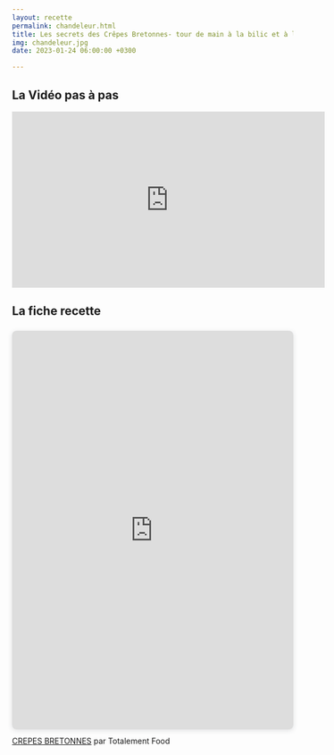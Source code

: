 ```yaml
---
layout: recette
permalink: chandeleur.html
title: Les secrets des Crêpes Bretonnes- tour de main à la bilic et à la poêle
img: chandeleur.jpg
date: 2023-01-24 06:00:00 +0300

---
```


## La Vidéo pas à pas

<iframe width="560" height="315" src="https://www.youtube.com/embed/xaG4TGhze04" title="YouTube video player" frameborder="0" allow="accelerometer; autoplay; clipboard-write; encrypted-media; gyroscope; picture-in-picture; web-share" allowfullscreen></iframe>

## La fiche recette

<div style="position: relative; width: 100%; height: 0; padding-top: 141.4286%;
 padding-bottom: 0; box-shadow: 0 2px 8px 0 rgba(63,69,81,0.16); margin-top: 1.6em; margin-bottom: 0.9em; overflow: hidden;
 border-radius: 8px; will-change: transform;">
  <iframe loading="lazy" style="position: absolute; width: 100%; height: 100%; top: 0; left: 0; border: none; padding: 0;margin: 0;"
    src="https:&#x2F;&#x2F;www.canva.com&#x2F;design&#x2F;DAFYZ9hs-gs&#x2F;view?embed" allowfullscreen="allowfullscreen" allow="fullscreen">
  </iframe>
</div>
<a href="https:&#x2F;&#x2F;www.canva.com&#x2F;design&#x2F;DAFYZ9hs-gs&#x2F;view?utm_content=DAFYZ9hs-gs&amp;utm_campaign=designshare&amp;utm_medium=embeds&amp;utm_source=link" target="_blank" rel="noopener">CREPES BRETONNES</a> par Totalement Food